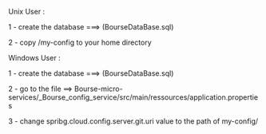 Unix User :

1 - create the database ===> (BourseDataBase.sql)

2 - copy /my-config to your home directory

Windows User :

1 - create the database ===> (BourseDataBase.sql)

2 - go to the file ==> Bourse-micro-services/_Bourse_config_service/src/main/ressources/application.properties

3 - change spribg.cloud.config.server.git.uri value to the path of my-config/
